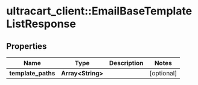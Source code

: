 # ultracart_client::EmailBaseTemplateListResponse

## Properties
Name | Type | Description | Notes
------------ | ------------- | ------------- | -------------
**template_paths** | **Array&lt;String&gt;** |  | [optional] 


